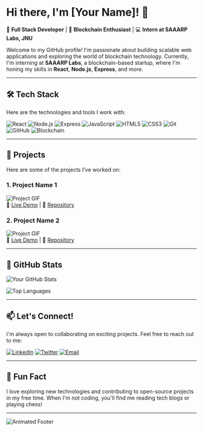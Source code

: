 # Hi there, I'm [Your Name]! 👋

🚀 **Full Stack Developer** | 🌱 **Blockchain Enthusiast** | 💻 **Intern at SAAARP Labs, JNU**

Welcome to my GitHub profile! I'm passionate about building scalable web applications and exploring the world of blockchain technology. Currently, I'm interning at **SAAARP Labs**, a blockchain-based startup, where I'm honing my skills in **React**, **Node.js**, **Express**, and more.

---

## 🛠️ Tech Stack

Here are the technologies and tools I work with:

![React](https://img.shields.io/badge/-React-61DAFB?style=for-the-badge&logo=react&logoColor=white)
![Node.js](https://img.shields.io/badge/-Node.js-339933?style=for-the-badge&logo=node.js&logoColor=white)
![Express](https://img.shields.io/badge/-Express-000000?style=for-the-badge&logo=express&logoColor=white)
![JavaScript](https://img.shields.io/badge/-JavaScript-F7DF1E?style=for-the-badge&logo=javascript&logoColor=black)
![HTML5](https://img.shields.io/badge/-HTML5-E34F26?style=for-the-badge&logo=html5&logoColor=white)
![CSS3](https://img.shields.io/badge/-CSS3-1572B6?style=for-the-badge&logo=css3&logoColor=white)
![Git](https://img.shields.io/badge/-Git-F05032?style=for-the-badge&logo=git&logoColor=white)
![GitHub](https://img.shields.io/badge/-GitHub-181717?style=for-the-badge&logo=github&logoColor=white)
![Blockchain](https://img.shields.io/badge/-Blockchain-121D33?style=for-the-badge&logo=blockchain-dot-com&logoColor=white)

---

## 🚀 Projects

Here are some of the projects I've worked on:

### 1. **Project Name 1**
![Project GIF](https://via.placeholder.com/500x300.gif)  
🔗 [Live Demo](#) | 📂 [Repository](#)

### 2. **Project Name 2**
![Project GIF](https://via.placeholder.com/500x300.gif)  
🔗 [Live Demo](#) | 📂 [Repository](#)

---

## 🌟 GitHub Stats

![Your GitHub Stats](https://github-readme-stats.vercel.app/api?username=your-username&show_icons=true&theme=radical)

![Top Languages](https://github-readme-stats.vercel.app/api/top-langs/?username=your-username&layout=compact&theme=radical)

---

## 📫 Let's Connect!

I'm always open to collaborating on exciting projects. Feel free to reach out to me:

[![LinkedIn](https://img.shields.io/badge/-LinkedIn-0077B5?style=for-the-badge&logo=linkedin&logoColor=white)](https://www.linkedin.com/in/your-linkedin-profile/)
[![Twitter](https://img.shields.io/badge/-Twitter-1DA1F2?style=for-the-badge&logo=twitter&logoColor=white)](https://twitter.com/your-twitter-handle)
[![Email](https://img.shields.io/badge/-Email-D14836?style=for-the-badge&logo=gmail&logoColor=white)](mailto:your-email@example.com)

---

## 🎉 Fun Fact

I love exploring new technologies and contributing to open-source projects in my free time. When I'm not coding, you'll find me reading tech blogs or playing chess!

---

![Animated Footer](https://via.placeholder.com/800x100.gif)
